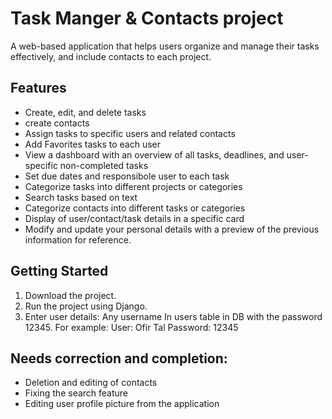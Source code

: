 # Task Manger & Contacts project 

A web-based application that helps users organize and manage their tasks effectively, and include contacts to each project.

## Features

- Create, edit, and delete tasks
- create contacts
- Assign tasks to specific users and related contacts
- Add Favorites tasks to each user
- View a dashboard with an overview of all tasks, deadlines, and user-specific non-completed tasks
- Set due dates and responsibole user to each task
- Categorize tasks into different projects or categories
- Search tasks based on text
- Categorize contacts into different tasks or categories
- Display of user/contact/task details in a specific card
- Modify and update your personal details with a preview of the previous information for reference.

## Getting Started

1. Download the project.
2. Run the project using Django.
3. Enter user details:
   Any username In users table in DB with the password 12345.
   For example:
   User: Ofir Tal
   Password: 12345

## Needs correction and completion:

- Deletion and editing of contacts
- Fixing the search feature
- Editing user profile picture from the application
